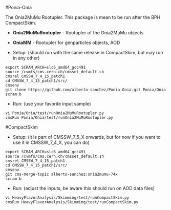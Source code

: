 #Ponia-Onia

The Onia2MuMu Rootupler. This package is mean to be run after the BPH CompactSkim. 

* **Onia2MuMuRootupler** - Rootupler of the Onia2MuMu objects
* **OniaMM**             - Rootupler for genparticles objects, AOD

* Setup: (should run with the same release in CompactSkim, but may run in any other)

```
export SCRAM_ARCH=slc6_amd64_gcc491
source /cvmfs/cms.cern.ch/cmsset_default.sh
cmsrel CMSSW_7_4_15_patch1
cd CMSSW_7_4_15_patch1/src/
cmsenv
git clone https://github.com/alberto-sanchez/Ponia-Onia.git Ponia/Onia
scram b
```

* Run: (use your favorite input sample)

```
vi Ponia/Onia/test/runOnia2MuMuRootupler.py
cmsRun Ponia/Onia/test/runOnia2MuMuRootupler.py
```

#CompactSkim
* Setup: (it is part of CMSSW_7_5_X onwards, but for now if you want to use it in CMSSW_7_4_X, you can do)

```
export SCRAM_ARCH=slc6_amd64_gcc491
source /cvmfs/cms.cern.ch/cmsset_default.sh
cmsrel CMSSW_7_4_15_patch1
cd CMSSW_7_4_15_patch1/src/
cmsenv
git cms-merge-topic alberto-sanchez:onia2mumu-74x
scram b
``` 

* Run: (adjust the inputs, be aware this should run on AOD data files)

```
vi HeavyFlavorAnalysis/Skimming/test/runCompactSkim.py
cmsRun HeavyFlavorAnalysis/Skimming/test/runCompactSkim.py
```

